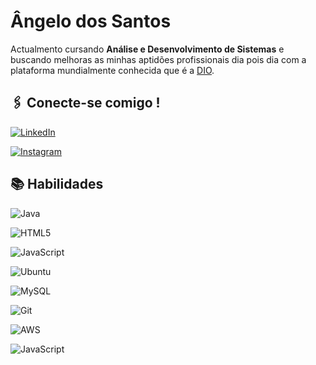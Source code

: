 
# Ângelo dos Santos

Actualmento cursando **Análise e Desenvolvimento de Sistemas** e buscando melhoras as minhas aptidões profissionais dia pois dia com a plataforma mundialmente conhecida que é a [DIO](https://www.dio.me/).

## 🖇️ Conecte-se comigo !

[![LinkedIn](https://img.shields.io/badge/LinkedIn-0077B5?style=for-the-badge&logo=linkedin&logoColor=white)](https://www.linkedin.com/in/%C3%A2ngelo-dos-santos-04a647279/) 

[![Instagram](https://img.shields.io/badge/-Instagram-%23E4405F?style=for-the-badge&logo=instagram&logoColor=white)](https://www.instagram.com/angelokapunda/)



## 📚 Habilidades

![Java](https://img.shields.io/badge/java-%23ED8B00.svg?style=for-the-badge&logo=openjdk&logoColor=white)

![HTML5](https://img.shields.io/badge/html5-%23E34F26.svg?style=for-the-badge&logo=html5&logoColor=white)

![JavaScript](https://img.shields.io/badge/javascript-%23323330.svg?style=for-the-badge&logo=javascript&logoColor=%23F7DF1E)

![Ubuntu](https://img.shields.io/badge/Ubuntu-E95420?style=for-the-badge&logo=ubuntu&logoColor=white)

![MySQL](https://img.shields.io/badge/mysql-4479A1.svg?style=for-the-badge&logo=mysql&logoColor=white)


![Git](https://img.shields.io/badge/Git-000?style=for-the-badge&logo=Git&logoColor=red)

![AWS](https://img.shields.io/badge/AWS-000?style=for-the-badge&logo=aws&logoColor=red)


![JavaScript](https://img.shields.io/badge/GitHub-000?style=for-the-badge&logo=GitHub)





